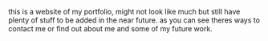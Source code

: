 this is a website of my portfolio, might not look like much but still have plenty of stuff to be added in the near future.  as you can see theres ways to contact me or find out about me and some of my future work.
